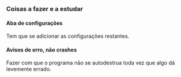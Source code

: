 ### Coisas a fazer e a estudar

#### Aba de configurações
Tem que se adicionar as configurações restantes.

#### Avisos de erro, não crashes
Fazer com que o programa não se autodestrua toda vez que algo dá levemente errado.
